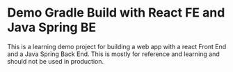 # Demo Gradle Build with React FE and Java Spring BE

This is a learning demo project for building a web app with a react Front End and a Java Spring Back End.
This is mostly for reference and learning and should not be used in production.
